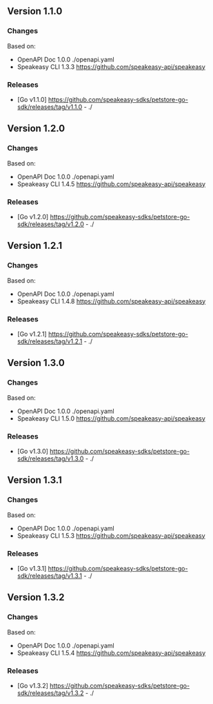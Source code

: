 

## Version 1.1.0
### Changes
Based on:
- OpenAPI Doc 1.0.0 ./openapi.yaml
- Speakeasy CLI 1.3.3 https://github.com/speakeasy-api/speakeasy
### Releases
- [Go v1.1.0] https://github.com/speakeasy-sdks/petstore-go-sdk/releases/tag/v1.1.0 - ./

## Version 1.2.0
### Changes
Based on:
- OpenAPI Doc 1.0.0 ./openapi.yaml
- Speakeasy CLI 1.4.5 https://github.com/speakeasy-api/speakeasy
### Releases
- [Go v1.2.0] https://github.com/speakeasy-sdks/petstore-go-sdk/releases/tag/v1.2.0 - ./

## Version 1.2.1
### Changes
Based on:
- OpenAPI Doc 1.0.0 ./openapi.yaml
- Speakeasy CLI 1.4.8 https://github.com/speakeasy-api/speakeasy
### Releases
- [Go v1.2.1] https://github.com/speakeasy-sdks/petstore-go-sdk/releases/tag/v1.2.1 - ./

## Version 1.3.0
### Changes
Based on:
- OpenAPI Doc 1.0.0 ./openapi.yaml
- Speakeasy CLI 1.5.0 https://github.com/speakeasy-api/speakeasy
### Releases
- [Go v1.3.0] https://github.com/speakeasy-sdks/petstore-go-sdk/releases/tag/v1.3.0 - ./

## Version 1.3.1
### Changes
Based on:
- OpenAPI Doc 1.0.0 ./openapi.yaml
- Speakeasy CLI 1.5.3 https://github.com/speakeasy-api/speakeasy
### Releases
- [Go v1.3.1] https://github.com/speakeasy-sdks/petstore-go-sdk/releases/tag/v1.3.1 - ./

## Version 1.3.2
### Changes
Based on:
- OpenAPI Doc 1.0.0 ./openapi.yaml
- Speakeasy CLI 1.5.4 https://github.com/speakeasy-api/speakeasy
### Releases
- [Go v1.3.2] https://github.com/speakeasy-sdks/petstore-go-sdk/releases/tag/v1.3.2 - ./